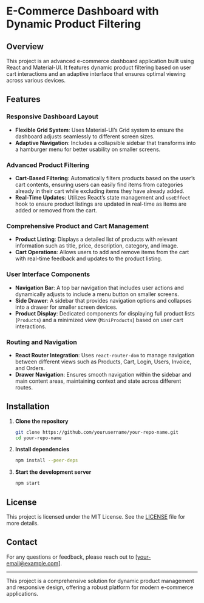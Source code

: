 # E-Commerce Dashboard with Dynamic Product Filtering

## Overview
This project is an advanced e-commerce dashboard application built using React and Material-UI. It features dynamic product filtering based on user cart interactions and an adaptive interface that ensures optimal viewing across various devices.

## Features

### Responsive Dashboard Layout
- **Flexible Grid System**: Uses Material-UI’s Grid system to ensure the dashboard adjusts seamlessly to different screen sizes.
- **Adaptive Navigation**: Includes a collapsible sidebar that transforms into a hamburger menu for better usability on smaller screens.

### Advanced Product Filtering
- **Cart-Based Filtering**: Automatically filters products based on the user’s cart contents, ensuring users can easily find items from categories already in their cart while excluding items they have already added.
- **Real-Time Updates**: Utilizes React’s state management and `useEffect` hook to ensure product listings are updated in real-time as items are added or removed from the cart.

### Comprehensive Product and Cart Management
- **Product Listing**: Displays a detailed list of products with relevant information such as title, price, description, category, and image.
- **Cart Operations**: Allows users to add and remove items from the cart with real-time feedback and updates to the product listing.

### User Interface Components
- **Navigation Bar**: A top bar navigation that includes user actions and dynamically adjusts to include a menu button on smaller screens.
- **Side Drawer**: A sidebar that provides navigation options and collapses into a drawer for smaller screen devices.
- **Product Display**: Dedicated components for displaying full product lists (`Products`) and a minimized view (`MiniProducts`) based on user cart interactions.

### Routing and Navigation
- **React Router Integration**: Uses `react-router-dom` to manage navigation between different views such as Products, Cart, Login, Users, Invoice, and Orders.
- **Drawer Navigation**: Ensures smooth navigation within the sidebar and main content areas, maintaining context and state across different routes.

## Installation

1. **Clone the repository**
    ```bash
    git clone https://github.com/yourusername/your-repo-name.git
    cd your-repo-name
    ```

2. **Install dependencies**
    ```bash
    npm install --peer-deps
    ```

3. **Start the development server**
    ```bash
    npm start
    ```


## License
This project is licensed under the MIT License. See the [LICENSE](LICENSE) file for more details.

## Contact
For any questions or feedback, please reach out to [your-email@example.com].

---

This project is a comprehensive solution for dynamic product management and responsive design, offering a robust platform for modern e-commerce applications.
